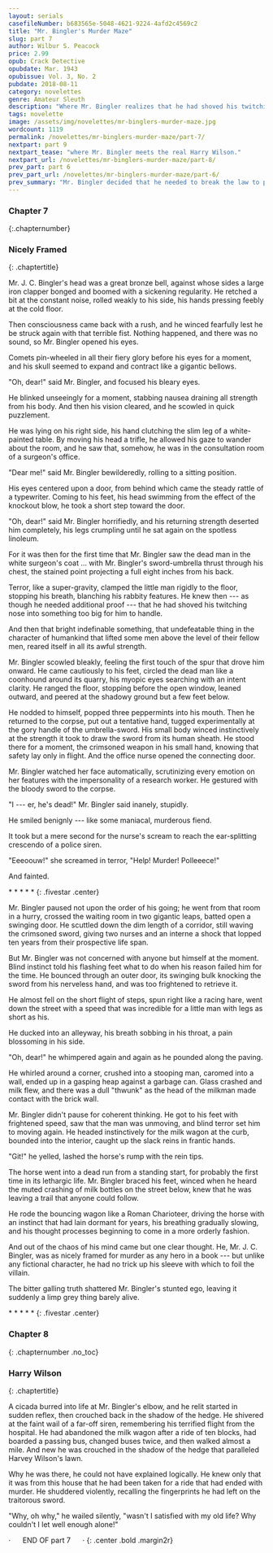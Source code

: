 ```yaml
---
layout: serials
casefileNumber: b683565e-5048-4621-9224-4afd2c4569c2
title: "Mr. Bingler's Murder Maze"
slug: part 7
author: Wilbur S. Peacock
price: 2.99
opub: Crack Detective
opubdate: Mar. 1943
opubissue: Vol. 3, No. 2
pubdate: 2018-08-11 
category: novelettes 
genre: Amateur Sleuth
description: "Where Mr. Bingler realizes that he had shoved his twitching nose into something too big for him to handle."
tags: novelette 
image: /assets/img/novelettes/mr-binglers-murder-maze.jpg
wordcount: 1119
permalink: /novelettes/mr-binglers-murder-maze/part-7/
nextpart: part 9
nextpart_tease: "where Mr. Bingler meets the real Harry Wilson."
nextpart_url: /novelettes/mr-binglers-murder-maze/part-8/
prev_part: part 6
prev_part_url: /novelettes/mr-binglers-murder-maze/part-6/
prev_summary: "Mr. Bingler decided that he needed to break the law to prevent a crime and breaks into the Wax Museum. But he found he efforts to stop a murder were too late when he discovered the dead body of Harvey Wilson."
---
```


### Chapter 7
{:.chapternumber}

### Nicely Framed
{: .chaptertitle}

<span class="firstcharacter">M</span>r. J. C. Bingler's head was a great bronze bell, against whose sides a large iron clapper bonged and boomed with a sickening regularity. He retched a bit at the constant noise, rolled weakly to his side, his hands pressing feebly at the cold floor.

Then consciousness came back with a rush, and he winced fearfully lest he be struck again with that terrible fist. Nothing happened, and there was no sound, so Mr. Bingler opened his eyes.

Comets pin-wheeled in all their fiery glory before his eyes for a moment, and his skull seemed to expand and contract like a gigantic bellows.

"Oh, dear!" said Mr. Bingler, and focused his bleary eyes.

He blinked unseeingly for a moment, stabbing nausea draining all strength from his body. And then his vision cleared, and he scowled in quick puzzlement.

He was lying on his right side, his hand clutching the slim leg of a white-painted table. By moving his head a trifle, he allowed his gaze to wander about the room, and he saw that, somehow, he was in the consultation room of a surgeon's office.

"Dear me!" said Mr. Bingler bewilderedly, rolling to a sitting position.

His eyes centered upon a door, from behind which came the steady rattle of a typewriter. Coming to his feet, his head swimming from the effect of the knockout blow, he took a short step toward the door.

"Oh, dear!" said Mr. Bingler horrifiedly, and his returning strength deserted him completely, his legs crumpling until he sat again on the spotless linoleum.

For it was then for the first time that Mr. Bingler saw the dead man in the white surgeon's coat ... with Mr. Bingler's sword-umbrella thrust through his chest, the stained point projecting a full eight inches from his back.

Terror, like a super-gravity, clamped the little man rigidly to the floor, stopping his breath, blanching his rabbity features. He knew then --- as though he needed additional proof --- that he had shoved his twitching nose into something too big for him to handle.

And then that bright indefinable something, that undefeatable thing in the character of humankind that lifted some men above the level of their fellow men, reared itself in all its awful strength.

Mr. Bingler scowled bleakly, feeling the first touch of the spur that drove him onward. He came cautiously to his feet, circled the dead man like a coonhound around its quarry, his myopic eyes searching with an intent clarity. He ranged the floor, stopping before the open window, leaned outward, and peered at the shadowy ground but a few feet below.

He nodded to himself, popped three peppermints into his mouth. Then he returned to the corpse, put out a tentative hand, tugged experimentally at the gory handle of the umbrella-sword. His small body winced instinctively at the strength it took to draw the sword from its human sheath. He stood there for a moment, the crimsoned weapon in his small hand, knowing that safety lay only in flight. And the office nurse opened the connecting door.

Mr. Bingler watched her face automatically, scrutinizing every emotion on her features with the impersonality of a research worker. He gestured with the bloody sword to the corpse.

"I --- er, he's dead!" Mr. Bingler said inanely, stupidly.

He smiled benignly --- like some maniacal, murderous fiend.

It took but a mere second for the nurse's scream to reach the ear-splitting crescendo of a police siren.

"Eeeoouw!" she screamed in terror, "Help! Murder! Polleeece!"

And fainted.

\*   \*   \*   \*   \*
{: .fivestar .center}

Mr. Bingler paused not upon the order of his going; he went from that room in a hurry, crossed the waiting room in two gigantic leaps, batted open a swinging door. He scuttled down the dim length of a corridor, still waving the crimsoned sword, giving two nurses and an interne a shock that lopped ten years from their prospective life span.

But Mr. Bingler was not concerned with anyone but himself at the moment. Blind instinct told his flashing feet what to do when his reason failed him for the time. He bounced through an outer door, its swinging bulk knocking the sword from his nerveless hand, and was too frightened to retrieve it.

He almost fell on the short flight of steps, spun right like a racing hare, went down the street with a speed that was incredible for a little man with legs as short as his.

He ducked into an alleyway, his breath sobbing in his throat, a pain blossoming in his side.

"Oh, dear!" he whimpered again and again as he pounded along the paving.

He whirled around a corner, crushed into a stooping man, caromed into a wall, ended up in a gasping heap against a garbage can. Glass crashed and milk flew, and there was a dull "thwunk" as the head of the milkman made contact with the brick wall.

Mr. Bingler didn't pause for coherent thinking. He got to his feet with frightened speed, saw that the man was unmoving, and blind terror set him to moving again. He headed instinctively for the milk wagon at the curb, bounded into the interior, caught up the slack reins in frantic hands.

"Git!" he yelled, lashed the horse's rump with the rein tips.

The horse went into a dead run from a standing start, for probably the first time in its lethargic life. Mr. Bingler braced his feet, winced when he heard the muted crashing of milk bottles on the street below, knew that he was leaving a trail that anyone could follow.

He rode the bouncing wagon like a Roman Charioteer, driving the horse with an instinct that had lain dormant for years, his breathing gradually slowing, and his thought processes beginning to come in a more orderly fashion.

And out of the chaos of his mind came but one clear thought. He, Mr. J. C. Bingler, was as nicely framed for murder as any hero in a book --- but unlike any fictional character, he had no trick up his sleeve with which to foil the villain.

The bitter galling truth shattered Mr. Bingler's stunted ego, leaving it suddenly a limp grey thing barely alive.

\*   \*   \*   \*   \*
{: .fivestar .center}

### Chapter 8
{: .chapternumber .no_toc}

### Harry Wilson
{: .chaptertitle}

A cicada burred into life at Mr. Bingler's elbow, and he relit started in sudden reflex, then crouched back in the shadow of the hedge. He shivered at the faint wail of a far-off siren, remembering his terrified flight from the hospital. He had abandoned the milk wagon after a ride of ten blocks, had boarded a passing bus, changed buses twice, and then walked almost a mile. And new he was crouched in the shadow of the hedge that paralleled Harvey Wilson's lawn.

Why he was there, he could not have explained logically. He knew only that it was from this house that he had been taken for a ride that had ended with murder. He shuddered violently, recalling the fingerprints he had left on the traitorous sword.

"Why, oh why," he wailed silently, "wasn't I satisfied with my old life? Why couldn't I let well enough alone!"

&middot;&nbsp;&nbsp;&nbsp;&nbsp;&nbsp;&nbsp;END OF part 7&nbsp;&nbsp;&nbsp;&nbsp;&nbsp;&nbsp;&middot;
{: .center .bold .margin2r}